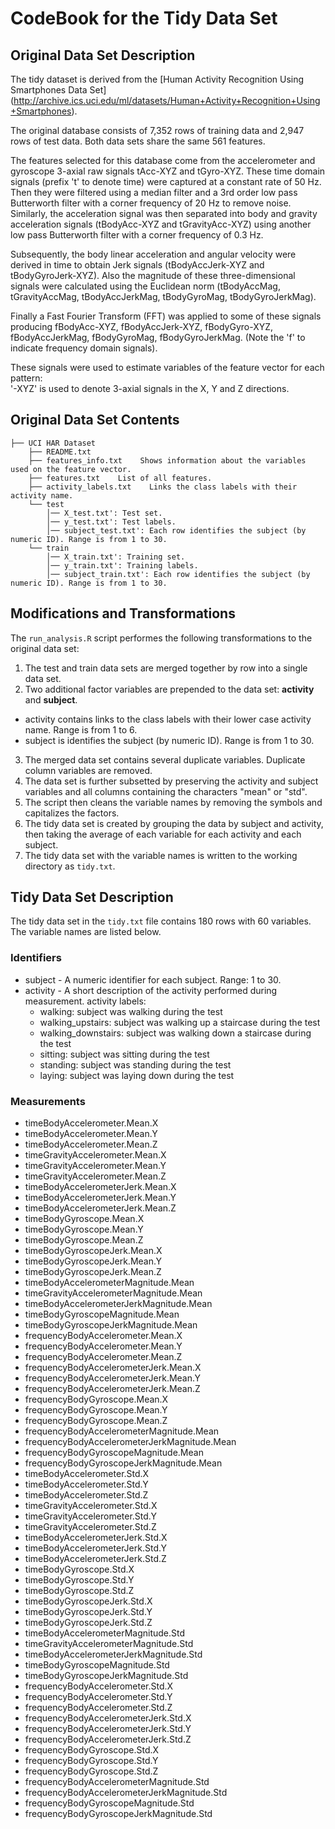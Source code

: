 # CodeBook for the Tidy Data Set

## Original Data Set Description
The tidy dataset is derived from the [Human Activity Recognition Using Smartphones Data Set] (http://archive.ics.uci.edu/ml/datasets/Human+Activity+Recognition+Using+Smartphones). 

The original database consists of 7,352 rows of training data and 2,947 rows of test data. Both data sets share the same 561 features.

The features selected for this database come from the accelerometer and gyroscope 3-axial raw signals tAcc-XYZ and tGyro-XYZ. These time domain signals (prefix 't' to denote time) were captured at a constant rate of 50 Hz. Then they were filtered using a median filter and a 3rd order low pass Butterworth filter with a corner frequency of 20 Hz to remove noise. Similarly, the acceleration signal was then separated into body and gravity acceleration signals (tBodyAcc-XYZ and tGravityAcc-XYZ) using another low pass Butterworth filter with a corner frequency of 0.3 Hz. 

Subsequently, the body linear acceleration and angular velocity were derived in time to obtain Jerk signals (tBodyAccJerk-XYZ and tBodyGyroJerk-XYZ). Also the magnitude of these three-dimensional signals were calculated using the Euclidean norm (tBodyAccMag, tGravityAccMag, tBodyAccJerkMag, tBodyGyroMag, tBodyGyroJerkMag). 

Finally a Fast Fourier Transform (FFT) was applied to some of these signals producing fBodyAcc-XYZ, fBodyAccJerk-XYZ, fBodyGyro-XYZ, fBodyAccJerkMag, fBodyGyroMag, fBodyGyroJerkMag. (Note the 'f' to indicate frequency domain signals). 

These signals were used to estimate variables of the feature vector for each pattern:  
'-XYZ' is used to denote 3-axial signals in the X, Y and Z directions.

## Original Data Set Contents

```
├── UCI HAR Dataset
	├── README.txt
	├── features_info.txt    Shows information about the variables used on the feature vector.
	├── features.txt    List of all features.
	├── activity_labels.txt    Links the class labels with their activity name.
	└── test
		│── X_test.txt': Test set.
		│── y_test.txt': Test labels.
		│── subject_test.txt': Each row identifies the subject (by numeric ID). Range is from 1 to 30.
	└── train
		│── X_train.txt': Training set.
		│── y_train.txt': Training labels.
		│── subject_train.txt': Each row identifies the subject (by numeric ID). Range is from 1 to 30.
  ```

## Modifications and Transformations
The `run_analysis.R` script performes the following transformations to the original data set:

1. The test and train data sets are merged together by row into a single data set.
2. Two additional factor variables are prepended to the data set: **activity** and **subject**.
  * activity contains links to the class labels with their lower case activity name. Range is from 1 to 6.
  * subject is identifies the subject (by numeric ID). Range is from 1 to 30.
3. The merged data set contains several duplicate variables. Duplicate column variables are removed.
4. The data set is further subsetted by preserving the activity and subject variables and all columns containing the characters "mean" or "std".
5. The script then cleans the variable names by removing the symbols and capitalizes the factors.
6. The tidy data set is created by grouping the data by subject and activity, then taking the average of each variable for each activity and each subject.
7. The tidy data set with the variable names is written to the working directory as `tidy.txt`.

## Tidy Data Set Description
The tidy data set in the `tidy.txt` file contains 180 rows with 60 variables. The variable names are listed below.
### Identifiers
* subject - A numeric identifier for each subject. Range: 1 to 30.
* activity - A short description of the activity performed during measurement.
  activity labels:
	* walking: subject was walking during the test
	* walking_upstairs: subject was walking up a staircase during the test
	* walking_downstairs: subject was walking down a staircase during the test
	* sitting: subject was sitting during the test
	* standing: subject was standing during the test
	* laying: subject was laying down during the test
### Measurements
* timeBodyAccelerometer.Mean.X
* timeBodyAccelerometer.Mean.Y
* timeBodyAccelerometer.Mean.Z
* timeGravityAccelerometer.Mean.X
* timeGravityAccelerometer.Mean.Y
* timeGravityAccelerometer.Mean.Z
* timeBodyAccelerometerJerk.Mean.X
* timeBodyAccelerometerJerk.Mean.Y
* timeBodyAccelerometerJerk.Mean.Z
* timeBodyGyroscope.Mean.X
* timeBodyGyroscope.Mean.Y
* timeBodyGyroscope.Mean.Z
* timeBodyGyroscopeJerk.Mean.X
* timeBodyGyroscopeJerk.Mean.Y
* timeBodyGyroscopeJerk.Mean.Z
* timeBodyAccelerometerMagnitude.Mean
* timeGravityAccelerometerMagnitude.Mean
* timeBodyAccelerometerJerkMagnitude.Mean
* timeBodyGyroscopeMagnitude.Mean
* timeBodyGyroscopeJerkMagnitude.Mean
* frequencyBodyAccelerometer.Mean.X
* frequencyBodyAccelerometer.Mean.Y
* frequencyBodyAccelerometer.Mean.Z
* frequencyBodyAccelerometerJerk.Mean.X
* frequencyBodyAccelerometerJerk.Mean.Y
* frequencyBodyAccelerometerJerk.Mean.Z
* frequencyBodyGyroscope.Mean.X
* frequencyBodyGyroscope.Mean.Y
* frequencyBodyGyroscope.Mean.Z
* frequencyBodyAccelerometerMagnitude.Mean
* frequencyBodyAccelerometerJerkMagnitude.Mean
* frequencyBodyGyroscopeMagnitude.Mean
* frequencyBodyGyroscopeJerkMagnitude.Mean
* timeBodyAccelerometer.Std.X
* timeBodyAccelerometer.Std.Y
* timeBodyAccelerometer.Std.Z
* timeGravityAccelerometer.Std.X
* timeGravityAccelerometer.Std.Y
* timeGravityAccelerometer.Std.Z
* timeBodyAccelerometerJerk.Std.X
* timeBodyAccelerometerJerk.Std.Y
* timeBodyAccelerometerJerk.Std.Z
* timeBodyGyroscope.Std.X
* timeBodyGyroscope.Std.Y
* timeBodyGyroscope.Std.Z
* timeBodyGyroscopeJerk.Std.X
* timeBodyGyroscopeJerk.Std.Y
* timeBodyGyroscopeJerk.Std.Z
* timeBodyAccelerometerMagnitude.Std
* timeGravityAccelerometerMagnitude.Std
* timeBodyAccelerometerJerkMagnitude.Std
* timeBodyGyroscopeMagnitude.Std
* timeBodyGyroscopeJerkMagnitude.Std
* frequencyBodyAccelerometer.Std.X
* frequencyBodyAccelerometer.Std.Y
* frequencyBodyAccelerometer.Std.Z
* frequencyBodyAccelerometerJerk.Std.X
* frequencyBodyAccelerometerJerk.Std.Y
* frequencyBodyAccelerometerJerk.Std.Z
* frequencyBodyGyroscope.Std.X
* frequencyBodyGyroscope.Std.Y
* frequencyBodyGyroscope.Std.Z
* frequencyBodyAccelerometerMagnitude.Std
* frequencyBodyAccelerometerJerkMagnitude.Std
* frequencyBodyGyroscopeMagnitude.Std
* frequencyBodyGyroscopeJerkMagnitude.Std